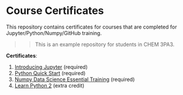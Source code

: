 # Course Certificates
This repository contains certificates for courses that are completed for Jupyter/Python/Numpy/GitHub training. 

>> This is an example repository for students in CHEM 3PA3.

**Certificates**:
1. [Introducing Jupyter](certificates/Jupyter.png?raw=True) (required)
2. [Python Quick Start](certificates/python.png) (required)
3. [Numpy Data Science Essential Training](certificates/numpy.png) (required)
4. [Learn Python 2](codecademy.png) (extra credit)
